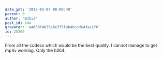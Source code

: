 ```yaml
---
date_gmt: '2013-03-07 00:09:48'
parent: 0
author: 'B3bis'
post_id: 244
gravatar: 'a4d58f4015e6e375fab4bcade4faa1f6'
id: 25366
---
```


From all the codecs which would be the best quality. I cannot manage to get mp4v working. Only the h264.